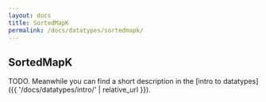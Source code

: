 ```yaml
---
layout: docs
title: SortedMapK
permalink: /docs/datatypes/sortedmapk/
---
```


## SortedMapK

TODO. Meanwhile you can find a short description in the [intro to datatypes]({{ '/docs/datatypes/intro/' | relative_url }}).
